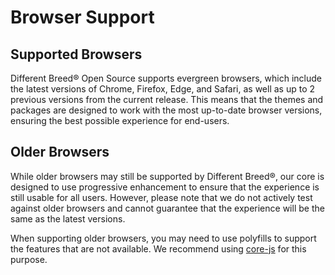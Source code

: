 # Browser Support

## Supported Browsers

Different Breed® Open Source supports evergreen browsers, which include the latest versions of Chrome, Firefox, Edge, and Safari, as well as up to 2 previous versions from the current release. This means that the themes and packages are designed to work with the most up-to-date browser versions, ensuring the best possible experience for end-users.

## Older Browsers

While older browsers may still be supported by Different Breed®, our core is designed to use progressive enhancement to ensure that the experience is still usable for all users. However, please note that we do not actively test against older browsers and cannot guarantee that the experience will be the same as the latest versions.

When supporting older browsers, you may need to use polyfills to support the features that are not available. We recommend using [core-js](https://www.npmjs.com/package/core-js) for this purpose.
